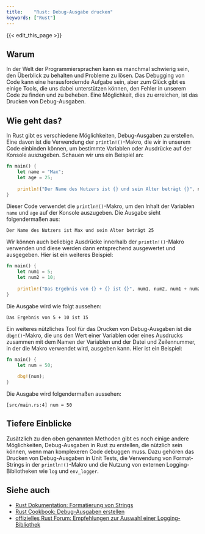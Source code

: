 ```yaml
---
title:    "Rust: Debug-Ausgabe drucken"
keywords: ["Rust"]
---
```


{{< edit_this_page >}}

## Warum

In der Welt der Programmiersprachen kann es manchmal schwierig sein, den Überblick zu behalten und Probleme zu lösen. Das Debugging von Code kann eine herausfordernde Aufgabe sein, aber zum Glück gibt es einige Tools, die uns dabei unterstützen können, den Fehler in unserem Code zu finden und zu beheben. Eine Möglichkeit, dies zu erreichen, ist das Drucken von Debug-Ausgaben.

## Wie geht das?

In Rust gibt es verschiedene Möglichkeiten, Debug-Ausgaben zu erstellen. Eine davon ist die Verwendung der `println!()`-Makro, die wir in unserem Code einbinden können, um bestimmte Variablen oder Ausdrücke auf der Konsole auszugeben. Schauen wir uns ein Beispiel an:

```Rust
fn main() {
    let name = "Max";
    let age = 25;
    
    println!("Der Name des Nutzers ist {} und sein Alter beträgt {}", name, age);
}
```

Dieser Code verwendet die `println!()`-Makro, um den Inhalt der Variablen `name` und `age` auf der Konsole auszugeben. Die Ausgabe sieht folgendermaßen aus:

```
Der Name des Nutzers ist Max und sein Alter beträgt 25
```

Wir können auch beliebige Ausdrücke innerhalb der `println!()`-Makro verwenden und diese werden dann entsprechend ausgewertet und ausgegeben. Hier ist ein weiteres Beispiel:

```Rust
fn main() {
    let num1 = 5;
    let num2 = 10;
    
    println!("Das Ergebnis von {} + {} ist {}", num1, num2, num1 + num2);
}
```

Die Ausgabe wird wie folgt aussehen:

```
Das Ergebnis von 5 + 10 ist 15
```

Ein weiteres nützliches Tool für das Drucken von Debug-Ausgaben ist die `dbg!()`-Makro, die uns den Wert einer Variablen oder eines Ausdrucks zusammen mit dem Namen der Variablen und der Datei und Zeilennummer, in der die Makro verwendet wird, ausgeben kann. Hier ist ein Beispiel:

```Rust
fn main() {
    let num = 50;
    
    dbg!(num);
}
```

Die Ausgabe wird folgendermaßen aussehen:

```
[src/main.rs:4] num = 50
```

## Tiefere Einblicke

Zusätzlich zu den oben genannten Methoden gibt es noch einige andere Möglichkeiten, Debug-Ausgaben in Rust zu erstellen, die nützlich sein können, wenn man komplexeren Code debuggen muss. Dazu gehören das Drucken von Debug-Ausgaben in Unit Tests, die Verwendung von Format-Strings in der `println!()`-Makro und die Nutzung von externen Logging-Bibliotheken wie `log` und `env_logger`.

## Siehe auch

- [Rust Dokumentation: Formatierung von Strings](https://doc.rust-lang.org/std/fmt/index.html)
- [Rust Cookbook: Debug-Ausgaben erstellen](https://rust-lang-nursery.github.io/rust-cookbook/development_tools/logging.html#output-debug-statements)
- [offizielles Rust Forum: Empfehlungen zur Auswahl einer Logging-Bibliothek](https://users.rust-lang.org/t/logging-libraries-a-survey/22369)
